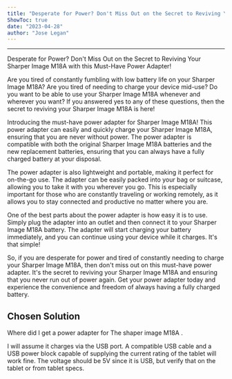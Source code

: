 ```yaml
---
title: "Desperate for Power? Don't Miss Out on the Secret to Reviving Your Sharper Image M18A with this Must-Have Power Adapter!"
ShowToc: true 
date: "2023-04-28"
author: "Jose Legan"
---
```

*****
Desperate for Power? Don't Miss Out on the Secret to Reviving Your Sharper Image M18A with this Must-Have Power Adapter!

Are you tired of constantly fumbling with low battery life on your Sharper Image M18A? Are you tired of needing to charge your device mid-use? Do you want to be able to use your Sharper Image M18A whenever and wherever you want? If you answered yes to any of these questions, then the secret to reviving your Sharper Image M18A is here!

Introducing the must-have power adapter for Sharper Image M18A! This power adapter can easily and quickly charge your Sharper Image M18A, ensuring that you are never without power. The power adapter is compatible with both the original Sharper Image M18A batteries and the new replacement batteries, ensuring that you can always have a fully charged battery at your disposal.

The power adapter is also lightweight and portable, making it perfect for on-the-go use. The adapter can be easily packed into your bag or suitcase, allowing you to take it with you wherever you go. This is especially important for those who are constantly traveling or working remotely, as it allows you to stay connected and productive no matter where you are.

One of the best parts about the power adapter is how easy it is to use. Simply plug the adapter into an outlet and then connect it to your Sharper Image M18A battery. The adapter will start charging your battery immediately, and you can continue using your device while it charges. It's that simple!

So, if you are desperate for power and tired of constantly needing to charge your Sharper Image M18A, then don't miss out on this must-have power adapter. It's the secret to reviving your Sharper Image M18A and ensuring that you never run out of power again. Get your power adapter today and experience the convenience and freedom of always having a fully charged battery.


## Chosen Solution
 Where did I get a power adapter for The shaper image M18A .

 I will assume it charges via the USB port. A compatible USB cable and a USB power block capable of supplying the current rating of the tablet will work fine. The voltage should be 5V since it is USB, but verify that on the tablet or from tablet specs.




